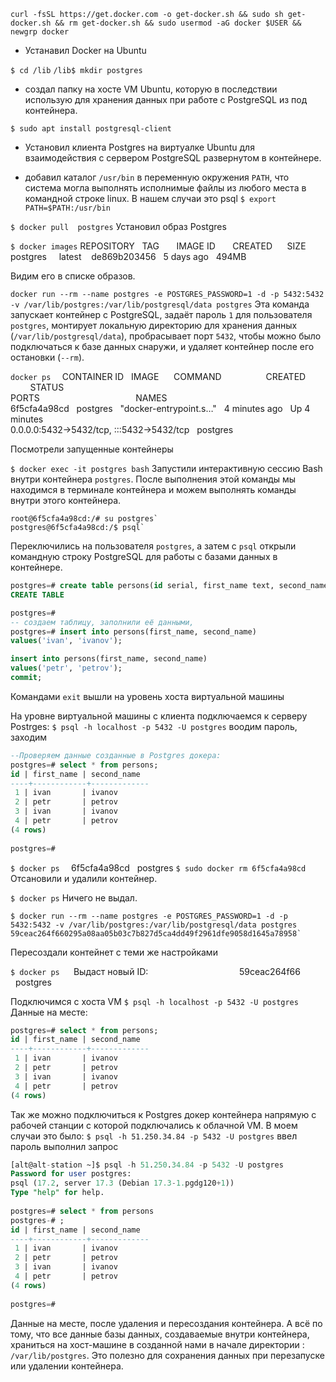 `curl -fsSL https://get.docker.com -o get-docker.sh && sudo sh get-docker.sh && rm get-docker.sh && sudo usermod -aG docker $USER && newgrp docker`
- Устанавил Docker на Ubuntu


`$ cd /lib`
`/lib$ mkdir postgres`
- создал папку на хосте VM Ubuntu, которую в последствии использую для хранения данных при работе с PostgreSQL из под контейнера. 
 

`$ sudo apt install postgresql-client`
- Установил клиента Postgres на виртуалке Ubuntu для взаимодействия с сервером PostgreSQL развернутом в контейнере.


- добавил каталог `/usr/bin` в переменную окружения `PATH`, что система могла выполнять исполнимые файлы из любого места в командной строке linux.
В нашем случаи это psql
`$ export PATH=$PATH:/usr/bin`


`$ docker pull  postgres`
Установил образ Postgres


`$ docker images`
REPOSITORY   TAG       IMAGE ID       CREATED      SIZE  
postgres     latest    de869b203456   5 days ago   494MB

Видим его в списке образов.


`docker run --rm --name postgres -e POSTGRES_PASSWORD=1 -d -p 5432:5432 -v /var/lib/postgres:/var/lib/postgresql/data postgres`
Эта команда запускает контейнер с PostgreSQL, задаёт пароль `1` для пользователя `postgres`, 
монтирует локальную директорию для хранения данных (`/var/lib/postgresql/data`), 
пробрасывает порт `5432`, чтобы можно было подключаться к базе данных снаружи, 
и удаляет контейнер после его остановки (`--rm`).


`docker ps  `
CONTAINER ID   IMAGE      COMMAND                  CREATED         STATUS          
PORTS                                       NAMES  
6f5cfa4a98cd   postgres   "docker-entrypoint.s…"   4 minutes ago   Up 4 minutes    
0.0.0.0:5432->5432/tcp, :::5432->5432/tcp   postgres

Посмотрели запущенные контейнеры


`$ docker exec -it postgres bash`
Запустили интерактивную сессию Bash внутри контейнера `postgres`. 
После выполнения этой команды мы находимся в терминале контейнера и можем выполнять команды внутри этого контейнера.

```
root@6f5cfa4a98cd:/# su postgres`
postgres@6f5cfa4a98cd:/$ psql`
```
Переключились на пользователя `postgres`, а затем с  `psql` открыли командную строку PostgreSQL для работы с базами данных в контейнере.


```sql
postgres=# create table persons(id serial, first_name text, second_name text);    
CREATE TABLE

postgres=#
-- создаем таблицу, заполнили её данными,
postgres=# insert into persons(first_name, second_name) 
values('ivan', 'ivanov'); 

insert into persons(first_name, second_name) 
values('petr', 'petrov'); 
commit; 
```


Командами `exit` вышли на уровень хоста виртуальной машины

На уровне виртуальной машины c клиента подключаемся к серверу Postrges:
`$ psql -h localhost -p 5432 -U postgres`
воодим пароль, заходим

```sql
--Проверяем данные созданные в Postgres докера:
postgres=# select * from persons;  
id | first_name | second_name    
----+------------+-------------  
 1 | ivan       | ivanov  
 2 | petr       | petrov  
 3 | ivan       | ivanov  
 4 | petr       | petrov  
(4 rows)  
  
postgres=#
```


`$ docker ps  `
6f5cfa4a98cd   postgres
`$ sudo docker rm 6f5cfa4a98cd`
Отсановили и удалили контейнер.

`$ docker ps`
Ничего не выдал.

```
$ docker run --rm --name postgres -e POSTGRES_PASSWORD=1 -d -p  
5432:5432 -v /var/lib/postgres:/var/lib/postgresql/data postgres  
59ceac264f660295a08aa05b03c7b827d5ca4dd49f2961dfe9058d1645a78958`
```
Пересоздали контейнет с теми же настройками

`$ docker ps  `
 Выдаст новый ID:                                     
59ceac264f66   postgres

Подключимся с хоста VM
`$ psql -h localhost -p 5432 -U postgres`
Данные на месте:
```sql
postgres=# select * from persons;  
id | first_name | second_name    
----+------------+-------------  
 1 | ivan       | ivanov  
 2 | petr       | petrov  
 3 | ivan       | ivanov  
 4 | petr       | petrov  
(4 rows)
```

Так же можно подключиться к Postgres докер контейнера напрямую с рабочей станции с которой подключались к облачной VM.
В моем случаи это было:
`$ psql -h 51.250.34.84 -p 5432 -U postgres`
ввел пароль выполнил запрос
```sql
[alt@alt-station ~]$ psql -h 51.250.34.84 -p 5432 -U postgres  
Password for user postgres:    
psql (17.2, server 17.3 (Debian 17.3-1.pgdg120+1))  
Type "help" for help.  
  
postgres=# select * from persons  
postgres-# ;  
id | first_name | second_name    
----+------------+-------------  
 1 | ivan       | ivanov  
 2 | petr       | petrov  
 3 | ivan       | ivanov  
 4 | petr       | petrov  
(4 rows)  
  
postgres=#
```

Данные на месте, после удаления и пересоздания контейнера. А всё по тому, что все данные базы данных, создаваемые внутри контейнера, 
храниться на хост-машине в созданной нами в начале директории : `/var/lib/postgres`. 
Это полезно для сохранения данных при перезапуске или удалении контейнера.
